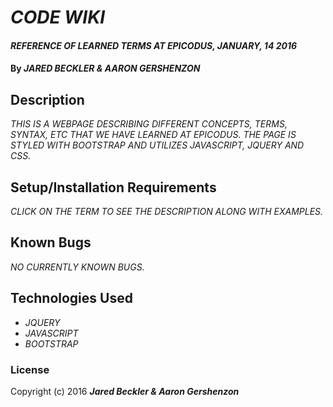 # _CODE WIKI_

#### _REFERENCE OF LEARNED TERMS AT EPICODUS, JANUARY, 14 2016_

#### By _**JARED BECKLER & AARON GERSHENZON**_

## Description

_THIS IS A WEBPAGE DESCRIBING DIFFERENT CONCEPTS, TERMS, SYNTAX, ETC THAT WE HAVE LEARNED AT EPICODUS. THE PAGE IS STYLED WITH BOOTSTRAP AND UTILIZES JAVASCRIPT, JQUERY AND CSS._

## Setup/Installation Requirements

_CLICK ON THE TERM TO SEE THE DESCRIPTION ALONG WITH EXAMPLES._

## Known Bugs

_NO CURRENTLY KNOWN BUGS._

## Technologies Used

* _JQUERY_
* _JAVASCRIPT_
* _BOOTSTRAP_

### License

Copyright (c) 2016 **_Jared Beckler & Aaron Gershenzon_**
